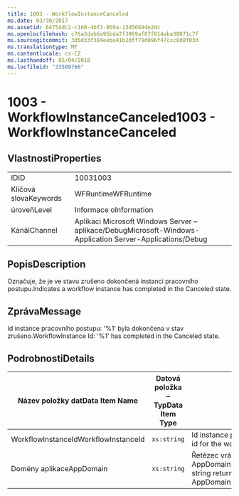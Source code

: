 ```yaml
---
title: 1003 - WorkflowInstanceCanceled
ms.date: 03/30/2017
ms.assetid: 64754dc2-c160-4bf3-869a-13d56694e2dc
ms.openlocfilehash: c76a2dab6a95bda7f3969af07f814aba30071c7f
ms.sourcegitcommit: 3d5d33f384eeba41b2dff79d096f47ccc8d8f03d
ms.translationtype: MT
ms.contentlocale: cs-CZ
ms.lasthandoff: 05/04/2018
ms.locfileid: "33509766"
---
```

# <a name="1003---workflowinstancecanceled"></a><span data-ttu-id="e001b-102">1003 - WorkflowInstanceCanceled</span><span class="sxs-lookup"><span data-stu-id="e001b-102">1003 - WorkflowInstanceCanceled</span></span>
## <a name="properties"></a><span data-ttu-id="e001b-103">Vlastnosti</span><span class="sxs-lookup"><span data-stu-id="e001b-103">Properties</span></span>  
  
|||  
|-|-|  
|<span data-ttu-id="e001b-104">ID</span><span class="sxs-lookup"><span data-stu-id="e001b-104">ID</span></span>|<span data-ttu-id="e001b-105">1003</span><span class="sxs-lookup"><span data-stu-id="e001b-105">1003</span></span>|  
|<span data-ttu-id="e001b-106">Klíčová slova</span><span class="sxs-lookup"><span data-stu-id="e001b-106">Keywords</span></span>|<span data-ttu-id="e001b-107">WFRuntime</span><span class="sxs-lookup"><span data-stu-id="e001b-107">WFRuntime</span></span>|  
|<span data-ttu-id="e001b-108">úroveň</span><span class="sxs-lookup"><span data-stu-id="e001b-108">Level</span></span>|<span data-ttu-id="e001b-109">Informace o</span><span class="sxs-lookup"><span data-stu-id="e001b-109">Information</span></span>|  
|<span data-ttu-id="e001b-110">Kanál</span><span class="sxs-lookup"><span data-stu-id="e001b-110">Channel</span></span>|<span data-ttu-id="e001b-111">Aplikaci Microsoft Windows Server – aplikace/Debug</span><span class="sxs-lookup"><span data-stu-id="e001b-111">Microsoft-Windows-Application Server-Applications/Debug</span></span>|  
  
## <a name="description"></a><span data-ttu-id="e001b-112">Popis</span><span class="sxs-lookup"><span data-stu-id="e001b-112">Description</span></span>  
 <span data-ttu-id="e001b-113">Označuje, že je ve stavu zrušeno dokončená instanci pracovního postupu.</span><span class="sxs-lookup"><span data-stu-id="e001b-113">Indicates a workflow instance has completed in the Canceled state.</span></span>  
  
## <a name="message"></a><span data-ttu-id="e001b-114">Zpráva</span><span class="sxs-lookup"><span data-stu-id="e001b-114">Message</span></span>  
 <span data-ttu-id="e001b-115">Id instance pracovního postupu: '%1' byla dokončena v stav zrušeno.</span><span class="sxs-lookup"><span data-stu-id="e001b-115">WorkflowInstance Id: '%1' has completed in the Canceled state.</span></span>  
  
## <a name="details"></a><span data-ttu-id="e001b-116">Podrobnosti</span><span class="sxs-lookup"><span data-stu-id="e001b-116">Details</span></span>  
  
|<span data-ttu-id="e001b-117">Název položky dat</span><span class="sxs-lookup"><span data-stu-id="e001b-117">Data Item Name</span></span>|<span data-ttu-id="e001b-118">Datová položka – Typ</span><span class="sxs-lookup"><span data-stu-id="e001b-118">Data Item Type</span></span>|<span data-ttu-id="e001b-119">Popis</span><span class="sxs-lookup"><span data-stu-id="e001b-119">Description</span></span>|  
|--------------------|--------------------|-----------------|  
|<span data-ttu-id="e001b-120">WorkflowInstanceId</span><span class="sxs-lookup"><span data-stu-id="e001b-120">WorkflowInstanceId</span></span>|`xs:string`|<span data-ttu-id="e001b-121">Id instance pracovního postupu</span><span class="sxs-lookup"><span data-stu-id="e001b-121">The instance id for the workflow</span></span>|  
|<span data-ttu-id="e001b-122">Domény aplikace</span><span class="sxs-lookup"><span data-stu-id="e001b-122">AppDomain</span></span>|`xs:string`|<span data-ttu-id="e001b-123">Řetězec vrácený AppDomain.CurrentDomain.FriendlyName.</span><span class="sxs-lookup"><span data-stu-id="e001b-123">The string returned by AppDomain.CurrentDomain.FriendlyName.</span></span>|
